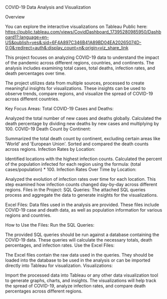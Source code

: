 COVID-19 Data Analysis and Visualization

Overview

You can explore the interactive visualizations on Tableau Public here:
https://public.tableau.com/views/CovidDashboard_17395280985950/Dashboard1?:language=en-US&publish=yes&:sid=6F4A897C346B41A89BD04EA20265074D-0:0&:redirect=auth&:display_count=n&:origin=viz_share_link

This project focuses on analyzing COVID-19 data to understand the impact of the pandemic across different regions, countries, and continents. The analysis includes examining total cases, total deaths, infection rates, and death percentages over time.

The project utilizes data from multiple sources, processed to create meaningful insights for visualizations. These insights can be used to observe trends, compare regions, and visualize the spread of COVID-19 across different countries.

Key Focus Areas:
Total COVID-19 Cases and Deaths:

Analyzed the total number of new cases and deaths globally.
Calculated the death percentage by dividing new deaths by new cases and multiplying by 100.
COVID-19 Death Count by Continent:

Summarized the total death count by continent, excluding certain areas like 'World' and 'European Union'.
Sorted and compared the death counts across regions.
Infection Rates by Location:

Identified locations with the highest infection counts.
Calculated the percent of the population infected for each region using the formula: (total cases/population) * 100.
Infection Rates Over Time by Location:

Analyzed the evolution of infection rates over time for each location.
This step examined how infection counts changed day-by-day across different regions.
Files in the Project:
SQL Queries: The attached SQL queries process and aggregate the data to generate insights for the visualizations.

Excel Files: Data files used in the analysis are provided. These files include COVID-19 case and death data, as well as population information for various regions and countries.

How to Use the Files:
Run the SQL Queries:

The provided SQL queries should be run against a database containing the COVID-19 data.
These queries will calculate the necessary totals, death percentages, and infection rates.
Use the Excel Files:

The Excel files contain the raw data used in the queries.
They should be loaded into the database to be used in the analysis or can be imported directly into Tableau for visualization.
Visualizations:

Import the processed data into Tableau or any other data visualization tool to generate graphs, charts, and insights.
The visualizations will help track the spread of COVID-19, analyze infection rates, and compare death percentages across different regions.
